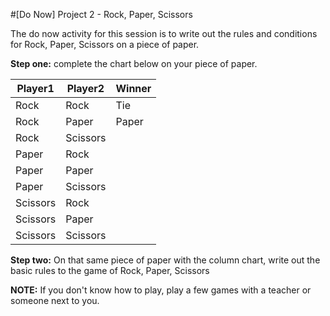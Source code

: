 #[Do Now] Project 2  - Rock, Paper, Scissors

The do now activity for this session is to write out the rules and conditions for Rock, Paper, Scissors on a piece of paper.

**Step one:** complete the chart below on your piece of paper.

| Player1  |  Player2 |  Winner |
|----------|----------|---------|
| Rock     | Rock     | Tie     |
| Rock     | Paper    | Paper   |
| Rock     | Scissors |         |
| Paper    | Rock     |         |
| Paper    | Paper    |         |
| Paper    | Scissors |         |
| Scissors | Rock     |         |
| Scissors | Paper    |         |
| Scissors | Scissors |         |



**Step two:** On that same piece of paper with the column chart, write out the basic rules to the game of Rock, Paper, Scissors


**NOTE:** If you don't know how to play, play a few games with a teacher or someone next to you.
